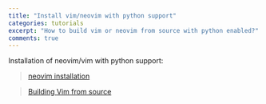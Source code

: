 ```yaml
---
title: "Install vim/neovim with python support"
categories: tutorials
excerpt: "How to build vim or neovim from source with python enabled?"
comments: true
---
```



Installation of neovim/vim with python support:

> [neovim installation](https://github.com/neovim/neovim/wiki/Installing-Neovim)

> [Building Vim from source](https://github.com/Valloric/YouCompleteMe/wiki/Building-Vim-from-source)
